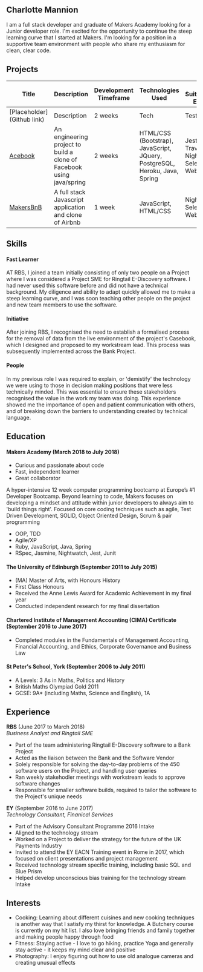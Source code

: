 ## Charlotte Mannion

I am a full stack developer and graduate of Makers Academy looking for a Junior developer role. I'm excited for the opportunity to continue the steep learning curve that I started at Makers. I'm looking for a position in a supportive team environment with people who share my enthusiasm for clean, clear code.

## Projects
| Title | Description | Development Timeframe | Technologies Used | Test Suites/CIs/CDs Employed |
|--|--|--|--|--|
| [Placeholder](Github link) | Description | 2 weeks | Tech | Test suit |
| [Acebook](https://github.com/anderscodes/mother_acebook) | An engineering project to build a clone of Facebook using java/spring | 2 weeks | HTML/CSS (Bootstrap), JavaScript, JQuery, PostgreSQL, Heroku, Java, Spring | Jest, Junit, Travis, Nightwatch, Selenium-Webdriver |
| [MakersBnB](https://github.com/ellie-keen/makersBnb) | A full stack Javascript application and clone of Airbnb | 1 week | JavaScript, HTML/CSS | Nightwatch, Selenium-Webdriver |

## Skills

#### Fast Learner

AT RBS, I joined a team initially consisting of only two people on a Project where I was considered a Project SME for Ringtail E-Discovery software.  I had never used this software before and did not have a technical background. My diligence and ability to adapt quickly allowed me to make a steep learning curve, and I was soon teaching other people on the project and new team members to use the software.

#### Initiative

After joining RBS, I recognised the need to establish a formalised process for the removal of data from the live environment of the project's Casebook, which I designed and proposed to my workstream lead. This process was subsequently implemented across the Bank Project.

#### People

In my previous role I was required to explain, or 'demistify' the technology we were using  to those in decision making positions that were less technically minded. This was essential to ensure these stakeholders recognised the value in the work my team was doing.  This experience showed me the importance of open and patient communication with others, and of breaking down the barriers to understanding created by technical language.  

## Education

#### Makers Academy (March 2018 to July 2018)

- Curious and passionate about code
- Fast, independent learner
- Great collaborator

A hyper-intensive 12 week computer programming bootcamp at Europe’s #1 Developer Bootcamp. Beyond learning to code, Makers focuses on developing a mindset and attitude within junior developers to always aim to 'build things right'.
Focused on core coding techniques such as agile, Test Driven Development, SOLID, Object Oriented Design, Scrum & pair programming

- OOP, TDD
- Agile/XP
- Ruby, JavaScript, Java, Spring
- RSpec, Jasmine, Nightwatch, Jest, Junit

#### The University of Edinburgh (September 2011 to July 2015)

- (MA) Master of Arts, with Honours History
- First Class Honours
- Received the Anne Lewis Award for Academic Achievement in my final year
- Conducted independent research for my final dissertation

#### Chartered Institute of Management Accounting (CIMA) Certificate (September 2016 to June 2017)
- Completed modules in the Fundamentals of Management Accounting, Financial Accounting,
and Ethics, Corporate Governance and Business Law

#### St Peter's School, York (September 2006 to July 2011)
- A Levels: 3 As in Maths, Politics and History
- British Maths Olympiad Gold 2011
- GCSE: 9A* (including Maths, Science and English), 1A

## Experience

**RBS** (June 2017 to March 2018)    
*Business Analyst and Ringtail SME*  
- Part of the team administering Ringtail E-Discovery software to a Bank Project
- Acted as the liaison between the Bank and the Software Vendor
- Solely responsible for solving the day-to-day problems of the 450 software users on the Project, and handling user queries
- Ran weekly stakehodler meetings with workstream leads to approve software changes
- Responsible for smaller software builds, required to tailor the software to the Project's unique needs

**EY** (September 2016 to June 2017)   
*Technology Consultant, Finanical Services*  
- Part of the Advisory Consultant Programme 2016 Intake
- Aligned to the technology stream
- Worked on a Project to deliver the strategy for the future of the UK Payments Industry
- Invited to attend the EY EACN Training event in Rome in 2017, which focused on client presentations and project management
- Received technology stream specific training, including basic SQL and Blue Prism
- Helped develop unconscious bias training for the technology stream Intake

## Interests

- Cooking: Learning about different cuisines and new cooking techniques is another way that I satisfy my thirst for knowledge. A Butchery course is currently on my hit list. I also love bringing friends and family together and making people happy through food
- Fitness: Staying active - I love to go hiking, practice Yoga and generally stay active - it keeps my mind clear and positive
- Photography: I enjoy figuring out how to use old analogue cameras and creating unusual effects
